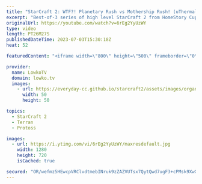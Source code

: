 ```yaml
---
title: "StarCraft 2: WTF?! Planetary Rush vs Mothership Rush! (uThermal vs Shadown)"
excerpt: "Best-of-3 series of high level StarCraft 2 from HomeStory Cup 23 between uThermal (Terran) and Shadown (Protoss). In this series Shadown decides to fight fire with fire as he cheeses uThermal who's going for some very cheesy Terran build orders.  Support my work: https://patreon.com/lowkotv Lowko Merch:"
originalUrl: https://youtube.com/watch?v=6rEg2YyUzWY
type: video
length: PT26M27S
publishedDateTime: 2023-07-03T15:30:18Z
heat: 52

featuredContent: "<iframe width=\"800\" height=\"500\" frameborder=\"0\" src=\"https://www.youtube.com/embed/6rEg2YyUzWY\" allow=\"accelerometer; autoplay; encrypted-media; gyroscope; picture-in-picture\" allowfullscreen></iframe>"

provider:
  name: LowkoTV
  domain: lowko.tv
  images:
    - url: https://everyday-cc.github.io/starcraft2/assets/images/organizations/lowko.tv-50x50.jpg
      width: 50
      height: 50

topics:
  - StarCraft 2
  - Terran
  - Protoss

images:
  - url: https://i.ytimg.com/vi/6rEg2YyUzWY/maxresdefault.jpg
    width: 1280
    height: 720
    isCached: true

secured: "OR/wefmz5HEwcpVRClvdtmebINruk9zZAZVUTsx7QytQwd7ugF3+cPMsk9XwX2LzFU93AkQ0MwVVtSkr/1tQpvcwKTY57PGg+SuC8J2iczdWqhRhAVrKcq06rIvPPit46x9PAOHN5KUazcy+WzkrqU4HOHX1TkUEr9icVMRmyrPzaI6/UqCGr1FkL7aqO9AHozj6HYeN9E9jTf1LY8g3PiNtfJcAFD4zZ00xh9kwKyo46i5MfqhLE5TfSTxpZF3zTLIRVkv7su2InW1YiZLNc66iWkghiBc7JGhQJtqfMXEfnALmHLUOvrQeZK/0A8CXkZWHnvBimVXHJG31Q9qR0UMxGCVQPdZJwBX0j/+XGV7632UTBdqaPXk5JnwSI2Ad0d3CJV24LEvfOmB2KLwcdmBSV0k9VY8rZutheVBC4A+YtCf4yRAZQIhT94onMdRB;VZXH3Ue13ohkNtBLid5jrw=="
---
```


